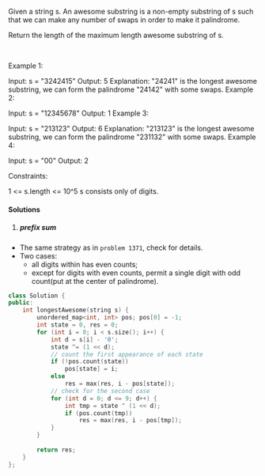 Given a string s. An awesome substring is a non-empty substring of s such that we can make any number of swaps in order to make it palindrome.

Return the length of the maximum length awesome substring of s.

 

Example 1:

Input: s = "3242415"
Output: 5
Explanation: "24241" is the longest awesome substring, we can form the palindrome "24142" with some swaps.
Example 2:

Input: s = "12345678"
Output: 1
Example 3:

Input: s = "213123"
Output: 6
Explanation: "213123" is the longest awesome substring, we can form the palindrome "231132" with some swaps.
Example 4:

Input: s = "00"
Output: 2
 

Constraints:

1 <= s.length <= 10^5
s consists only of digits.

#### Solutions

1. ##### prefix sum

- The same strategy as in `problem 1371`, check for details.
- Two cases:
    - all digits within has even counts;
    - except for digits with even counts, permit a single digit with odd count(put at the center of palindrome). 

```c++
class Solution {
public:
    int longestAwesome(string s) {
        unordered_map<int, int> pos; pos[0] = -1;
        int state = 0, res = 0;
        for (int i = 0; i < s.size(); i++) {
            int d = s[i] - '0';
            state ^= (1 << d);
            // count the first appearance of each state
            if (!pos.count(state))
                pos[state] = i;
            else
                res = max(res, i - pos[state]);
            // check for the second case
            for (int d = 0; d <= 9; d++) {
                int tmp = state ^ (1 << d);
                if (pos.count(tmp))
                    res = max(res, i - pos[tmp]);
            }
        }
        
        return res;
    }
};
```